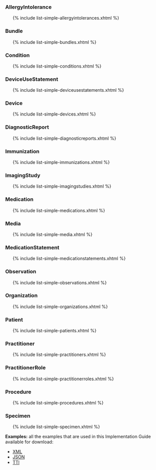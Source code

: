 ### AllergyIntolerance

<ul>{% include list-simple-allergyintolerances.xhtml %}</ul>

### Bundle

<ul>{% include list-simple-bundles.xhtml %}</ul>


### Condition

<ul>{% include list-simple-conditions.xhtml %}</ul>


### DeviceUseStatement

<ul>{% include list-simple-deviceusestatements.xhtml %}</ul>

### Device

<ul>{% include list-simple-devices.xhtml %}</ul>

### DiagnosticReport

<ul>{% include list-simple-diagnosticreports.xhtml %}</ul>

### Immunization

<ul>{% include list-simple-immunizations.xhtml %}</ul>


### ImagingStudy

<ul>{% include list-simple-imagingstudies.xhtml %}</ul>


### Medication

<ul>{% include list-simple-medications.xhtml %}</ul>

### Media

<ul>{% include list-simple-media.xhtml %}</ul>

### MedicationStatement

<ul>{% include list-simple-medicationstatements.xhtml %}</ul>

### Observation

<ul>{% include list-simple-observations.xhtml %}</ul>

### Organization

<ul>{% include list-simple-organizations.xhtml %}</ul>

### Patient

<ul>{% include list-simple-patients.xhtml %}</ul>

### Practitioner

<ul>{% include list-simple-practitioners.xhtml %}</ul>

### PractitionerRole

<ul>{% include list-simple-practitionerroles.xhtml %}</ul>

### Procedure

<ul>{% include list-simple-procedures.xhtml %}</ul>

### Specimen

<ul>{% include list-simple-specimen.xhtml %}</ul>

**Examples:** all the examples that are used in this Implementation Guide available for download:

- [XML](examples.xml.zip)
- [JSON](examples.json.zip)
- [TTl](examples.ttl.zip)
